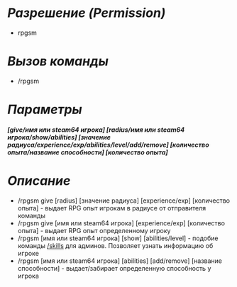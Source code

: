 # _Разрешение (Permission)_
* rpgsm

# _Вызов команды_
* /rpgsm

# _Параметры_
###### **[give/имя или steam64 игрока] [radius/имя  или steam64 игрока/show/abilities] [значение радиуса/experience/exp/abilities/level/add/remove] [количество опыта/название способности] [количество опыта]**

# _Описание_
  - /rpgsm give [radius] [значение радиуса] [experience/exp] [количество опыта] - выдает RPG опыт игрокам в радиусе от отправителя команды<br>
  - /rpgsm give [имя или steam64 игрока] [experience/exp] [количество опыта] - выдает RPG опыт определенному игроку<br>
  - /rpgsm [имя или steam64 игрока] [show] [abilities/level] - подобие команды [/skills](https://github.com/DevInc0/DI.CommandsExplanation/blob/main/RPGSystem.Skills.md) для админов. Позволяет узнать информацию об игроке<br>
  - /rpgsm [имя или steam64 игрока] [abilities] [add/remove] [название способности] - выдает/забирает определенную способность у игрока<br>  
